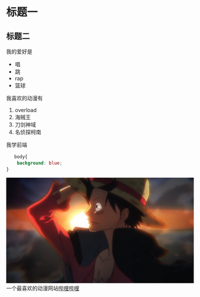 # 标题一
## 标题二

我的爱好是
* 唱
* 跳
* rap
* 篮球
  
我喜欢的动漫有

1. overload
2. 海贼王
3. 刀剑神域
4. 名侦探柯南
   
我学前端
```css
   body{
    background: blue;
}
```
![一张路飞的图片](images/monkey_lufei.png)
一个最喜欢的动漫网站[哔哩哔哩](https://bilibili.com)